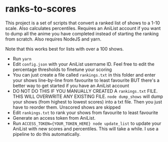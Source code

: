 # ranks-to-scores

This project is a set of scripts that convert a ranked list of shows to a 1-10 scale. Also calculates percentiles. Requires an AniList account if you want to dump all the anime you have completed instead of starting the ranking from scratch. Also requires NodeJS and yarn.

Note that this works best for lists with over a 100 shows.

- Run `yarn`
- Edit `config.json` with your AniList username ID. Feel free to edit the percentage thresholds to finetune your scoring
- You can just create a file called `rankings.txt` in this folder and enter your shows line-by-line from favourite to least favourite BUT there's a better way to get started if you have an AniList account
- DO NOT DO THIS IF YOU MANUALLY CREATED A `rankings.txt` FILE. THIS WILL OVERWRITE ANY EXISTING FILE. `node dump_shows` will dump your shows (from highest to lowest scores) into a txt file. Then you just have to reorder them. Unscored shows are skipped
- Edit `rankings.txt` to rank your shows from favourite to least favourite
- Generate an access token from AniList.
- Run `ACCESS_TOKEN={YOUR_TOKEN_HERE} node update_list` to update your AniList with new scores and percentiles. This will take a while. I use a pipeline to do this automatically.
